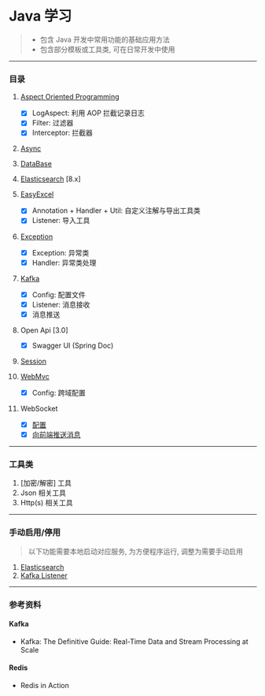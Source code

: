 # Java 学习

> * 包含 Java 开发中常用功能的基础应用方法
> * 包含部分模板或工具类, 可在日常开发中使用
---

### 目录

1. [Aspect Oriented Programming](src/main/java/com/demo/aop)
    - [x] LogAspect: 利用 AOP 拦截记录日志
    - [x] Filter: 过滤器
    - [x] Interceptor: 拦截器
2. [Async](src/main/java/com/demo/async)
3. [DataBase](src/main/java/com/demo/database)
4. [Elasticsearch](src/main/java/excluded/elasticsearch) [8.x]
5. [EasyExcel](src/main/java/com/demo/easyexcel)
    - [x] Annotation + Handler + Util: 自定义注解与导出工具类
    - [x] Listener: 导入工具
6. [Exception](src/main/java/com/demo/exception)
    - [x] Exception: 异常类
    - [x] Handler: 异常类处理
7. [Kafka](src/main/java/excluded/kafka)
    - [x] Config: 配置文件
    - [x] Listener: 消息接收
    - [x] 消息推送
8. Open Api [3.0]
    - [x] Swagger UI (Spring Doc)
9. [Session](src/main/java/com/demo/session)

10. [WebMvc](src/main/java/com/demo/webmvc)
     - [x] Config: 跨域配置
11. WebSocket
     - [x] [配置](src/main/java/com/demo/config/WebSocketConfig.java)
     - [x] [向前端推送消息](src/main/java/com/demo/config/WebSocketConfig.java)

---

### 工具类

1. [加密/解密] 工具
2. Json 相关工具
3. Http(s) 相关工具

---

### 手动启用/停用

> 以下功能需要本地启动对应服务, 为方便程序运行, 调整为需要手动启用

1. [Elasticsearch](src/main/java/excluded/elasticsearch)
2. [Kafka Listener](src/main/java/com/demo/easyexcel/listener/DemoKafkaListener.java)

---

### 参考资料

#### Kafka

- Kafka: The Definitive Guide: Real-Time Data and Stream Processing at Scale

#### Redis

- Redis in Action